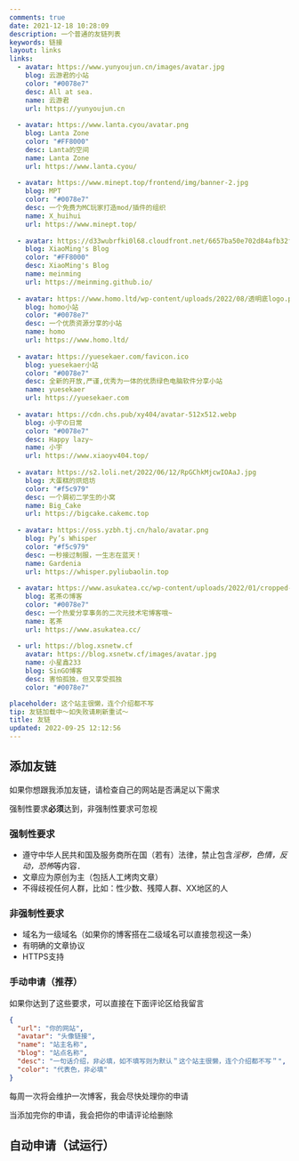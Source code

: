 ```yaml
---
comments: true
date: 2021-12-18 10:28:09
description: 一个普通的友链列表
keywords: 链接
layout: links
links: 
  - avatar: https://www.yunyoujun.cn/images/avatar.jpg
    blog: 云游君的小站
    color: "#0078e7"
    desc: All at sea.
    name: 云游君
    url: https://yunyoujun.cn
    
  - avatar: https://www.lanta.cyou/avatar.png
    blog: Lanta Zone
    color: "#FF8000"
    desc: Lanta的空间
    name: Lanta Zone
    url: https://www.lanta.cyou/
    
  - avatar: https://www.minept.top/frontend/img/banner-2.jpg
    blog: MPT
    color: "#0078e7"
    desc: 一个免费为MC玩家打造mod/插件的组织
    name: X_huihui
    url: https://www.minept.top/
    
  - avatar: https://d33wubrfki0l68.cloudfront.net/6657ba50e702d84afb32fe846bed54fba1a77add/827ae/logo.svg
    blog: XiaoMing's Blog
    color: "#FF8000"
    desc: XiaoMing's Blog
    name: meinming
    url: https://meinming.github.io/
    
  - avatar: https://www.homo.ltd/wp-content/uploads/2022/08/透明底logo.png
    blog: homo小站
    color: "#0078e7"
    desc: 一个优质资源分享的小站
    name: homo
    url: https://www.homo.ltd/
    
  - avatar: https://yuesekaer.com/favicon.ico
    blog: yuesekaer小站
    color: "#0078e7"
    desc: 全新的开放,严谨,优秀为一体的优质绿色电脑软件分享小站
    name: yuesekaer
    url: https://yuesekaer.com
    
  - avatar: https://cdn.chs.pub/xy404/avatar-512x512.webp
    blog: 小宇の日常
    color: "#0078e7"
    desc: Happy lazy~
    name: 小宇
    url: https://www.xiaoyv404.top/
    
  - avatar: https://s2.loli.net/2022/06/12/RpGChkMjcwIOAaJ.jpg
    blog: 大蛋糕的烘焙坊
    color: "#f5c979"
    desc: 一个屑初二学生的小窝
    name: Big_Cake
    url: https://bigcake.cakemc.top
    
  - avatar: https://oss.yzbh.tj.cn/halo/avatar.png
    blog: Py’s Whisper
    color: "#f5c979"
    desc: 一秒接过制服，一生志在蓝天！
    name: Gardenia
    url: https://whisper.pyliubaolin.top
    
  - avatar: https://www.asukatea.cc/wp-content/uploads/2022/01/cropped-QQ图片20211210225957.jpg
    blog: 茗茶の博客
    color: "#0078e7"
    desc: 一个热爱分享事务的二次元技术宅博客哦~
    name: 茗茶
    url: https://www.asukatea.cc/
    
  - url: https://blog.xsnetw.cf
    avatar: https://blog.xsnetw.cf/images/avatar.jpg
    name: 小星鑫233
    blog: SinGO博客
    desc: 害怕孤独，但又享受孤独
    color: "#0078e7"

placeholder: 这个站主很懒，连个介绍都不写
tip: 友链加载中～如失败请刷新重试～
title: 友链
updated: 2022-09-25 12:12:56
---
```

## 添加友链

如果你想跟我添加友链，请检查自己的网站是否满足以下需求

强制性要求**必须**达到，非强制性要求可忽视

### 强制性要求

- 遵守中华人民共和国及服务商所在国（若有）法律，禁止包含*淫秽，色情，反动，恐怖*等内容．
- 文章应为原创为主（包括人工烤肉文章）
- 不得歧视任何人群，比如：性少数、残障人群、XX地区的人

### 非强制性要求

- 域名为一级域名（如果你的博客搭在二级域名可以直接忽视这一条）
- 有明确的文章协议
- HTTPS支持

### 手动申请（推荐）

如果你达到了这些要求，可以直接在下面评论区给我留言

~~~json
{
  "url": "你的网站",
  "avatar": "头像链接",
  "name": "站主名称",
  "blog": "站点名称",
  "desc": "一句话介绍，非必填，如不填写则为默认＂这个站主很懒，连个介绍都不写＂",
  "color": "代表色，非必填"
}
~~~

每周一次将会维护一次博客，我会尽快处理你的申请

当添加完你的申请，我会把你的申请评论给删除

## 自动申请（试运行）

<div id="qexo-friends"></div>
<link rel="stylesheet" href="https://cdn.jsdelivr.net/npm/qexo-static@1.1.3/hexo/friends/friends.css"/>
<script src="https://cdn.jsdelivr.net/npm/qexo-static@1.1.3/hexo/friends/friends.js"></script>
<script>loadQexoFriends("qexo-friends", "qexo.niufuyu.top")</script>
